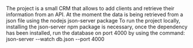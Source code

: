 The project is a small CRM that allows to add clients and retrieve their information from an API. At the moment the data is being retrieved from a json file using the nodejs json-server package
To run the project locally, installing the json-server npm package is necessary, once the dependency has been installed, run the database on port 4000 by using the command: json-server --watch db.json --port 4000
